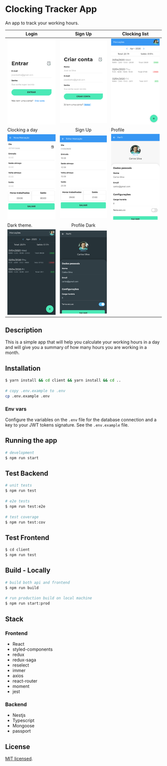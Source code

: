 # Clocking Tracker App

An app to track your working hours.

| Login         | Sign Up              | Clocking list   |
| --------------|:--------------------:| --------------- |
| <img src="docs/screenshots/login.png" width=200 /> | <img src="docs/screenshots/signup.png" width=200 /> | <img src="docs/screenshots/clocking-list.png" width=200 /> |
| Clocking a day | Sign Up              | Profile         |
| <img src="docs/screenshots/create-clock.png" width=200 /> | <img src="docs/screenshots/edit-clocking.png" width=200 /> | <img src="docs/screenshots/edit-profile.png" width=200 /> |
| Dark theme.    | Profile Dark         |
| <img src="docs/screenshots/dark-theme-clocking.png" width=200 /> | <img src="docs/screenshots/dark-theme-profile.png" width=200 />

## Description

This is a simple app that will help you calculate your working hours in a day
and will give you a summary of how many hours you are working in a month.

## Installation

```bash
$ yarn install && cd client && yarn install && cd ..

# copy .env.example to .env
cp .env.example .env
```

### Env vars

Configure the variables on the `.env` file for the database connection and a key
to your JWT tokens signature. See the `.env.example` file.

## Running the app

```bash
# development
$ npm run start
```

## Test Backend

```bash
# unit tests
$ npm run test

# e2e tests
$ npm run test:e2e

# test coverage
$ npm run test:cov
```

## Test Frontend

```bash
$ cd client
$ npm run test
```

## Build - Locally

```bash
# build both api and frontend
$ npm run build

# run production build on local machine
$ npm run start:prod
```

## Stack

### Frontend

- React
- styled-components
- redux
- redux-saga
- reselect
- immer
- axios
- react-router
- moment
- jest

### Backend

- Nestjs
- Typescript
- Mongoose
- passport

## License

[MIT licensed](LICENSE).
